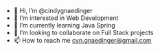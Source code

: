 - 👋 Hi, I’m @cindygnaedinger
- 👀 I’m interested in Web Development
- 🌱 I’m currently learning Java Spring
- 💞️ I’m looking to collaborate on Full Stack projects
- 📫 How to reach me cyn.gnaedinger@gmail.com

<!---
cindygnaedinger/cindygnaedinger is a ✨ special ✨ repository because its `README.md` (this file) appears on your GitHub profile.
You can click the Preview link to take a look at your changes.
--->
